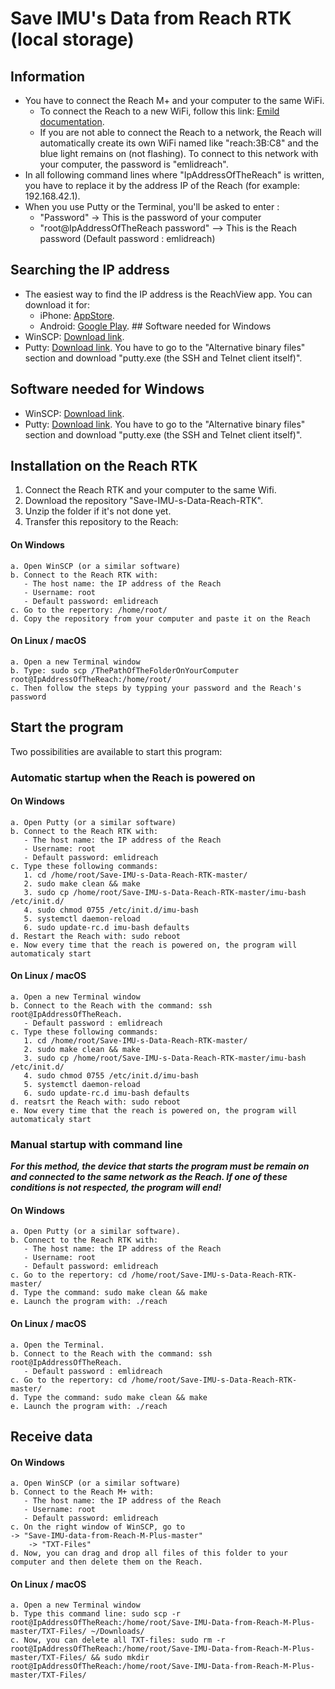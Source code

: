 # Save IMU's Data from Reach RTK (local storage)
## Information
- You have to connect the Reach M+ and your computer to the same WiFi. 
  - To connect the Reach to a new WiFi, follow this link: [Emild documentation](https://docs.emlid.com/reachm-plus/common/reachview/).
  - If you are not able to connect the Reach to a network, the Reach will automatically create its own WiFi named like "reach:3B:C8" and the blue light remains on (not flashing). To connect to this network with your computer, the password is "emlidreach". 
- In all following command lines where "IpAddressOfTheReach" is written, you have to replace it by the address IP of the Reach (for example: 192.168.42.1).
- When you use Putty or the Terminal, you'll be asked to enter :
  - "Password" -> This is the password of your computer
  - "root@IpAddressOfTheReach password" --> This is the Reach password (Default password : emlidreach)

## Searching the IP address
- The easiest way to find the IP address is the ReachView app. You can download it for:
  - iPhone: [AppStore](https://itunes.apple.com/us/app/reachview/id1295196887?mt=8).
  - Android: [Google Play](https://play.google.com/store/apps/details?id=com.reachview). ## Software needed for Windows
- WinSCP: [Download link](https://winscp.net/eng/download.php).
- Putty: [Download link](https://www.chiark.greenend.org.uk/~sgtatham/putty/latest.html). You have to go to the "Alternative binary files" section and download "putty.exe (the SSH and Telnet client itself)".

## Software needed for Windows
- WinSCP: [Download link](https://winscp.net/eng/download.php).
- Putty: [Download link](https://www.chiark.greenend.org.uk/~sgtatham/putty/latest.html). You have to go to the "Alternative binary files" section and download "putty.exe (the SSH and Telnet client itself)".

## Installation on the Reach RTK
1. Connect the Reach RTK and your computer to the same Wifi.
2. Download the repository "Save-IMU-s-Data-Reach-RTK".
3. Unzip the folder if it's not done yet.
4. Transfer this repository to the Reach:
  #### On Windows
    a. Open WinSCP (or a similar software)
    b. Connect to the Reach RTK with:
       - The host name: the IP address of the Reach
       - Username: root
       - Default password: emlidreach
    c. Go to the repertory: /home/root/
    d. Copy the repository from your computer and paste it on the Reach
  #### On Linux / macOS
    a. Open a new Terminal window
    b. Type: sudo scp /ThePathOfTheFolderOnYourComputer root@IpAddressOfTheReach:/home/root/
    c. Then follow the steps by typping your password and the Reach's password

## Start the program
  Two possibilities are available to start this program:
  ### Automatic startup when the Reach is powered on
  ####  On Windows
    a. Open Putty (or a similar software)
    b. Connect to the Reach RTK with:
       - The host name: the IP address of the Reach
       - Username: root
       - Default password: emlidreach
    c. Type these following commands: 
       1. cd /home/root/Save-IMU-s-Data-Reach-RTK-master/
       2. sudo make clean && make
       3. sudo cp /home/root/Save-IMU-s-Data-Reach-RTK-master/imu-bash /etc/init.d/
       4. sudo chmod 0755 /etc/init.d/imu-bash
       5. systemctl daemon-reload
       6. sudo update-rc.d imu-bash defaults
    d. Restart the Reach with: sudo reboot
    e. Now every time that the reach is powered on, the program will automaticaly start
  ####  On Linux / macOS
    a. Open a new Terminal window
    b. Connect to the Reach with the command: ssh root@IpAddressOfTheReach. 
       - Default password : emlidreach
    c. Type these following commands:
       1. cd /home/root/Save-IMU-s-Data-Reach-RTK-master/
       2. sudo make clean && make
       3. sudo cp /home/root/Save-IMU-s-Data-Reach-RTK-master/imu-bash /etc/init.d/
       4. sudo chmod 0755 /etc/init.d/imu-bash
       5. systemctl daemon-reload
       6. sudo update-rc.d imu-bash defaults
    d. reatsrt the Reach with: sudo reboot
    e. Now every time that the reach is powered on, the program will automaticaly start

  ### Manual startup with command line
  **_For this method, the device that starts the program must be remain on and connected to the same network as the Reach. If one of these conditions is not respected, the program will end!_**
  #### On Windows
    a. Open Putty (or a similar software).
    b. Connect to the Reach RTK with:
       - The host name: the IP address of the Reach
       - Username: root
       - Default password: emlidreach
    c. Go to the repertory: cd /home/root/Save-IMU-s-Data-Reach-RTK-master/
    d. Type the command: sudo make clean && make
    e. Launch the program with: ./reach
  #### On Linux / macOS
    a. Open the Terminal.
    b. Connect to the Reach with the command: ssh root@IpAddressOfTheReach. 
       - Default password : emlidreach
    c. Go to the repertory: cd /home/root/Save-IMU-s-Data-Reach-RTK-master/
    d. Type the command: sudo make clean && make
    e. Launch the program with: ./reach

## Receive data
  ####  On Windows
    a. Open WinSCP (or a similar software)
    b. Connect to the Reach M+ with:
       - The host name: the IP address of the Reach
       - Username: root
       - Default password: emlidreach
    c. On the right window of WinSCP, go to
	-> "Save-IMU-data-from-Reach-M-Plus-master"
		-> "TXT-Files"
    d. Now, you can drag and drop all files of this folder to your computer and then delete them on the Reach.
  ####  On Linux / macOS
    a. Open a new Terminal window
    b. Type this command line: sudo scp -r root@IpAddressOfTheReach:/home/root/Save-IMU-Data-from-Reach-M-Plus-master/TXT-Files/ ~/Downloads/
    c. Now, you can delete all TXT-files: sudo rm -r root@IpAddressOfTheReach:/home/root/Save-IMU-Data-from-Reach-M-Plus-master/TXT-Files/ && sudo mkdir root@IpAddressOfTheReach:/home/root/Save-IMU-Data-from-Reach-M-Plus-master/TXT-Files/
